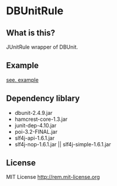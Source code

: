 DBUnitRule
==========


What is this?
-------------
JUnitRule wrapper of DBUnit.


Example
--------
[see. example](https://github.com/fukasawah/DBUnitRule/blob/master/test/ryzzy/dbunitrule/example/Ex01_UseDBUnitRule.java)


Dependency liblary
------------------
- dbunit-2.4.9.jar
- hamcrest-core-1.3.jar
- junit-dep-4.10.jar
- poi-3.2-FINAL.jar
- slf4j-api-1.6.1.jar
- slf4j-nop-1.6.1.jar || slf4j-simple-1.6.1.jar


License
-------
MIT License
http://rem.mit-license.org


